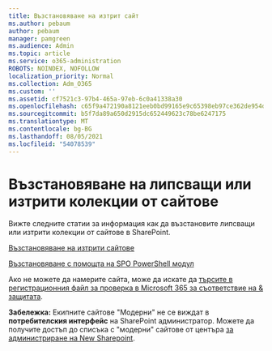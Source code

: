 ```yaml
---
title: Възстановяване на изтрит сайт
ms.author: pebaum
author: pebaum
manager: pamgreen
ms.audience: Admin
ms.topic: article
ms.service: o365-administration
ROBOTS: NOINDEX, NOFOLLOW
localization_priority: Normal
ms.collection: Adm_O365
ms.custom: ''
ms.assetid: cf7521c3-97b4-465a-97eb-6c0a41338a30
ms.openlocfilehash: c65f9a472190a8121eeb0bd99165e9c65398eb97ce362de954d491078e322f44
ms.sourcegitcommit: b5f7da89a650d2915dc652449623c78be6247175
ms.translationtype: MT
ms.contentlocale: bg-BG
ms.lasthandoff: 08/05/2021
ms.locfileid: "54078539"
---
```

# <a name="recover-missing-or-deleted-site-collections"></a>Възстановяване на липсващи или изтрити колекции от сайтове

Вижте следните статии за информация как да възстановите липсващи или изтрити колекции от сайтове в SharePoint.

[Възстановяване на изтрити сайтове](https://docs.microsoft.com/sharepoint/restore-deleted-site-collection)

[Възстановяване с помощта на SPO PowerShell модул](https://support.office.com/article/Introduction-to-the-SharePoint-Online-Management-Shell-C16941C3-19B4-4710-8056-34C034493429)

Ако не можете да намерите сайта, може да искате да [търсите в регистрационния файл за проверка в Microsoft 365 за съответствие на &amp; защитата](https://docs.microsoft.com/microsoft-365/compliance/search-the-audit-log-in-security-and-compliance).

**Забележка:** Екипните сайтове "Модерни" не се виждат в **потребителския интерфейс** на SharePoint администратор. Можете да получите достъп до списъка с "модерни" сайтове от центъра [за администриране на New Sharepoint](https://docs.microsoft.com/sharepoint/get-started-new-admin-center).


